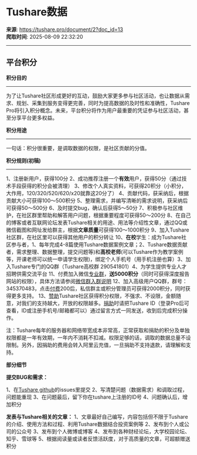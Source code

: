 # Tushare数据

**来源**: https://tushare.pro/document/2?doc_id=13  
**爬取时间**: 2025-08-09 22:32:20

---

## 平台积分

**积分目的**

---

为了让Tushare社区形成更好的互动，鼓励大家更多参与社区活动，也让数据从需求、规划、采集到服务变得更完善，同时为提高数据的及时性和准确性，Tushare Pro将引入积分概念。未来，平台积分将作为用户最重要的凭证参与社区活动，甚至分享平台更多权益。

**积分用途**

---

一句话：积分很重要，是调取数据的权限，是社区贡献的分值。

**积分规则(初稿)**

---

1、注册新用户，获得100分
2、成功推荐注册一个**有效**用户，获得50分（通过技术手段获得的积分会被清理）
3、修改个人真实资料，可获得20积分（小积分，大作用，120/320/520/620/x20就靠这20分了）
4、贡献代码，获采纳后，根据贡献大小可获得100～500积分
5、整理需求，并编写清晰的需求说明，获采纳后可获得50～500分
6、及时提交bug，确认后获得5～50分
7、积极参与社区维护，在社区群里帮助和解答用户问题，根据重要程度可获得50～200分
8、在自己的博客或者互联网论坛发表Tushare相关的用途、用法等介绍性文章，通过QQ或微信截图和网址发给群主，根据**文章质量**可获得100～1000积分
9、加入Tushare社区群，在社区里可以获得其他用户的积分转让
10、**在校**学生：成为Tushare社区参与者，1、每年完成4-8篇使用Tushare数据案例文章；2、Tushare数据贡献者，需求整理、数据整理，提交问题等)和**高校老师**(可以Tushare作为教学案例等，开课老师可以统一申请学生权限)，绑定个人手机号（用手机注册也算）3、加入Tushare专门的QQ群（Tushare高校群 290541801）4、为学生提供专业人才招聘供需交流平台
11、付费加入微信[专业群](https://tushare.pro/document/1?doc_id=270)，**送5000积分**（同时可获得深度报告网站的权限），具体方法请参阅[微信群入群说明](https://tushare.pro/document/1?doc_id=270)
12、加入高级用户QQ群，群号：345370483，点击[付费](https://tushare.pro/document/2?doc_id=244)200后，私信群主或积分管理员可获得2000积分，同时获得更多支持。
13、[赞助](https://tushare.pro/document/2?doc_id=244)Tushare社区获得积分权限，不强求、不设限，金额随意，对我们的支持越大，开放的权限越多。[捐助](https://tushare.pro/document/2?doc_id=244)时请把Tushare ID（登录Pro后可查看，ID或注册手机号/邮箱都可以）通过留言方式一同发送，收到后完成积分操作。

注：Tushare每年的服务器和网络带宽成本非常高，正常获取和捐助的积分及单独权限都是一年有效期，一年内不消耗不扣减。权限足够的话，调取的数据总量不设限制。另外，因捐助的费用会转入阿里云充值，一旦捐助不支持退款，请理解和支持。

**部分细节**

**提交BUG和需求：**

1、在[Tushare github](https://github.com/waditu/Tushare)的issues里提交
2、写清楚问题（数据需求）和调取过程，问题能重现
3、在问题最后，留下你在tushare上注册的ID号
4、问题确认后，增加积分

**发表与Tushare相关的文章：**
 1、文章最好自己编写，内容包括但不限于Tushare的介绍、使用方法和过程、利用Tushare数据结合投资案例等
 2、发布到个人或公司的公众号
 3、发布到个人微博或博客
 4、发布到各种财经论坛，大学校园论坛、知乎、雪球等
 5、根据阅读量或读者反馈活跃度，对于高质量的文章，可超额赠送积分
